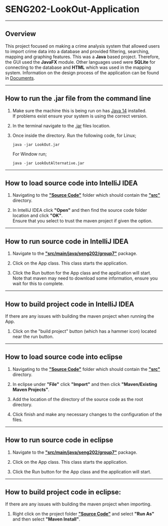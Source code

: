 # **SENG202**-LookOut-Application

---

## **Overview**

This project focused on making a crime analysis system that allowed users to import crime data into a database and provided filtering, searching, mapping and graphing features. This was a **Java** based project. Therefore, the GUI used the **JavaFX** module. Other languages used were **SQLite** for connecting to the database and **HTML** which was used in the mapping system. Information on the design process of the application can be found in [Documents](./Documents).

---

## How to run the .jar file from the command line

1.
    Make sure the machine this is being run on has [Java 14][javaWebsite] installed.  
    If problems exist ensure your system is using the correct version.

2.
    In the terminal navigate to the [.jar](LookOut.jar) files location.

3.
    Once inside the directory. Run the following code, for Linux;

    ```Console
    java -jar LookOut.jar
    ```

    For Window run;

    ```Console
    java -jar LookOutAlternative.jar
    ```

---

## How to load source code into IntelliJ IDEA


1.
    Navigating to the **["Source Code"](Source&#32;Code/)** folder which should contain the **["src"](Source&#32;Code/src/)** directory.

2.
    In IntelliJ IDEA click **"Open"** and then find the source code folder location and click **"OK"**.  
    Ensure that you select to trust the maven project if given the option.

---

## How to run source code in IntelliJ IDEA

1.
    Navigate to the **["src/main/java/seng202/group7"](Source&#32;Code/src/main/java/seng202/group7/)** package.

2.
    Click on the App class. This class starts the application.

3.
    Click the Run button for the App class and the application will start.  
    Note that maven may need to download some information, ensure you wait for this to complete.

---

## How to build project code in IntelliJ IDEA

If there are any issues with building the maven project when running the App.

1.
    Click on the "build project" button (which has a hammer icon) located near the run button.

---

## How to load source code into eclipse

1.
    Navigating to the **["Source Code"](Source&#32;Code/)** folder which should contain the **["src"](Source&#32;Code/src/)** directory.

2.
    In eclipse under **"File"** click **"Import"** and then click **"Maven/Existing Maven Projects"**.

3.
    Add the location of the directory of the source code as the root directory.

4.
    Click finish and make any necessary changes to the configuration of the files.

---

## How to run source code in eclipse

1.
    Navigate to the **["src/main/java/seng202/group7"](Source&#32;Code/src/main/java/seng202/group7/)** package.

2.
    Click on the App class. This class starts the application.

3.
    Click the Run button for the App class and the application will start.

---

## How to build project code in eclipse:

If there are any issues with building the maven project when importing.

1.
    Right click on the project folder **["Source Code"](Source&#32;Code/)** and select **"Run As"** and then select **"Maven Install"**.

[javaWebsite]: https://www.oracle.com/java/technologies/javase/jdk14-archive-downloads.html "Java-14 Archive Download"

